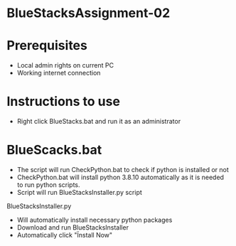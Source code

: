 # BlueStacksAssignment-02
# Prerequisites
- Local admin rights on current PC
- Working internet connection

# Instructions to use
- Right click BlueStacks.bat and run it as an administrator

# BlueScacks.bat
- The script will run CheckPython.bat to check if python is installed or not
- CheckPython.bat will install python 3.8.10 automatically as it is needed to run python scripts.
- Script will run BlueStacksInstaller.py script

BlueStacksInstaller.py
- Will automatically install necessary python packages
- Download and run BlueStacksInstaller
- Automatically click "Ïnstall Now"
